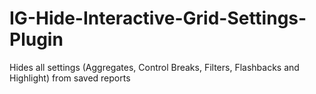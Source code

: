 # IG-Hide-Interactive-Grid-Settings-Plugin
Hides all settings (Aggregates, Control Breaks, Filters, Flashbacks and Highlight) from saved reports
